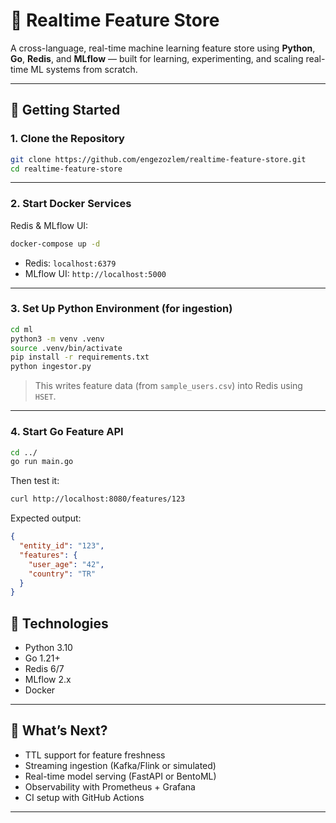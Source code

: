 # 🚀 Realtime Feature Store

A cross-language, real-time machine learning feature store using **Python**, **Go**, **Redis**, and **MLflow** — built for learning, experimenting, and scaling real-time ML systems from scratch.

---

## 🚀 Getting Started

### 1. Clone the Repository

```bash
git clone https://github.com/engezozlem/realtime-feature-store.git
cd realtime-feature-store
```

---

### 2. Start Docker Services

Redis & MLflow UI:

```bash
docker-compose up -d
```

- Redis: `localhost:6379`
- MLflow UI: `http://localhost:5000`

---

### 3. Set Up Python Environment (for ingestion)

```bash
cd ml
python3 -m venv .venv
source .venv/bin/activate
pip install -r requirements.txt
python ingestor.py
```

> This writes feature data (from `sample_users.csv`) into Redis using `HSET`.

---

### 4. Start Go Feature API

```bash
cd ../
go run main.go
```

Then test it:

```bash
curl http://localhost:8080/features/123
```

Expected output:

```json
{
  "entity_id": "123",
  "features": {
    "user_age": "42",
    "country": "TR"
  }
}
```

## 🔧 Technologies

- Python 3.10
- Go 1.21+
- Redis 6/7
- MLflow 2.x
- Docker

---

## 🧠 What’s Next?

- TTL support for feature freshness
- Streaming ingestion (Kafka/Flink or simulated)
- Real-time model serving (FastAPI or BentoML)
- Observability with Prometheus + Grafana
- CI setup with GitHub Actions

---